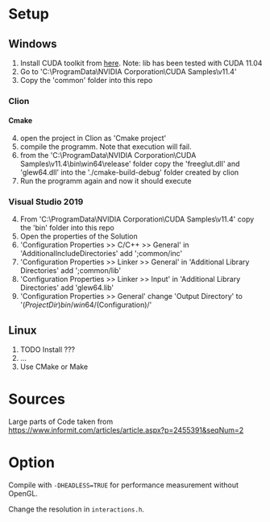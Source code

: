 # Setup
## Windows
1. Install CUDA toolkit from [here](https://developer.nvidia.com/cuda-downloads?target_os=Windows&target_arch=x86_64). Note: lib has been tested with CUDA 11.04
2. Go to 'C:\ProgramData\NVIDIA Corporation\CUDA Samples\v11.4'
3. Copy the 'common' folder into this repo
### Clion
#### Cmake
4. open the project in Clion as 'Cmake project'
5. compile the programm. Note that execution will fail.
6. from the 'C:\ProgramData\NVIDIA Corporation\CUDA Samples\v11.4\bin\win64\release\' folder copy the 'freeglut.dll' and 'glew64.dll' into the './cmake-build-debug' folder created by clion
7. Run the programm again and now it should execute
### Visual Studio 2019
4. From 'C:\ProgramData\NVIDIA Corporation\CUDA Samples\v11.4' copy the 'bin' folder into this repo
4. Open the properties of the Solution
5. 'Configuration Properties >> C/C++ >> General' in 'AdditionalIncludeDirectories' add ';common/inc' 
6. 'Configuration Properties >> Linker >> General' in 'Additional Library Directories' add ';common/lib' 
6. 'Configuration Properties >> Linker >> Input' in 'Additional Library Directories' add 'glew64.lib' 
8. 'Configuration Properties >> General' change 'Output Directory' to '$(ProjectDir)bin/win64/$(Configuration)/' 
## Linux
1. TODO Install ???
2. ...
3. Use CMake or Make
# Sources
Large parts of Code taken from https://www.informit.com/articles/article.aspx?p=2455391&seqNum=2

# Option
Compile with `-DHEADLESS=TRUE` for performance measurement without OpenGL.

Change the resolution in `interactions.h`.